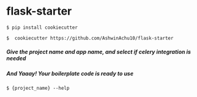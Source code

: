 # flask-starter

`$ pip install cookiecutter`

`$  cookiecutter https://github.com/AshwinAchu10/flask-starter`

##### Give the project name and app name, and select if celery integration is needed

##### And Yaaay! Your boilerplate code is ready to use

`$ {project_name} --help`
